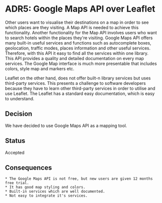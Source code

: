 # ADR5: Google Maps API over Leaflet

Other users want to visualise their destinations on a map in order to see which places are they visiting. A Map API is needed to achieve this functionality. Another functionality for the Map API involves users who want to search hotels within the places they're visiting. Google Maps API offers many built-in useful services and functions such as autocomplete boxes, geolocation, traffic modes, places information and other useful services. Therefore, with this API it easy to find all the services within one library. This API provides a quality and detailed documentation on every map services. The Google Map interface is much more presentable that includes colors, style map and markers etc. 

Leaflet on the other hand, does not offer built-n library services but uses third-party services. This presents a challenge to software developers because they have to learn other third-party services in order to utilise and use Leaflet. The Leaflet has a standard easy documentation, which is easy to understand.



## Decision

We have decided to use Google Maps API as a mapping tool.

## Status

Accepted

## Consequences

    * The Google Maps API is not free, but new users are given 12 months free trial.
    * It has good map styling and colors.
    * Built-in services which are well documented.
    * Not easy to integrate it's services. 